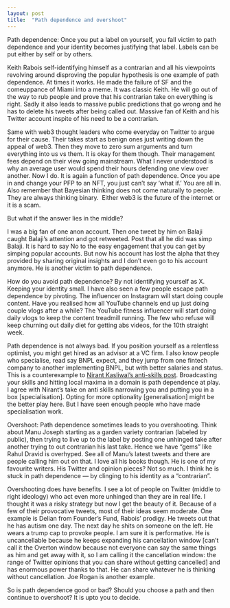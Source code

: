 ```yaml
---
layout: post
title:  "Path dependence and overshoot"
---
```


Path dependence: Once you put a label on yourself, you fall victim to path dependence and your identity becomes justifying that label. Labels can be put either by self or by others.

Keith Rabois self-identifying himself as a contrarian and all his viewpoints revolving around disproving the popular hypothesis is one example of path dependence. At times it works. He made the failure of SF and the comeuppance of Miami into a meme. It was classic Keith. He will go out of the way to rub people and prove that his contrarian take on everything is right. Sadly it also leads to massive public predictions that go wrong and he has to delete his tweets after being called out. Massive fan of Keith and his Twitter account inspite of his need to be a contrarian.

Same with web3 thought leaders who come everyday on Twitter to argue for their cause. Their takes start as benign ones just writing down the appeal of web3. Then they move to zero sum arguments and turn everything into us vs them. It is okay for them though. Their management fees depend on their view going mainstream. What I never understood is why an average user would spend their hours defending one view over another. Now I do. It is again a function of path dependence. Once you ape in and change your PFP to an NFT, you just can’t say ‘what if.’ You are all in. Also remember that Bayesian thinking does not come naturally to people. They are always thinking binary.  Either web3 is the future of the internet or it is a scam.

But what if the answer lies in the middle?

I was a big fan of one anon account. Then one tweet by him on Balaji caught Balaji’s attention and got retweeted. Post that all he did was simp Balaji. It is hard to say No to the easy engagement that you can get by simping popular accounts. But now his account has lost the alpha that they provided by sharing original insights and I don’t even go to his account anymore. He is another victim to path dependence.

How do you avoid path dependence? By not identifying yourself as X. Keeping your identity small. I have also seen a few people escape path dependence by pivoting. The influencer on Instagram will start doing couple content. Have you realised how all YouTube channels end up just doing couple vlogs after a while? The YouTube fitness influencer will start doing daily vlogs to keep the content treadmill running. The few who refuse will keep churning out daily diet for getting abs videos, for the 10th straight week.

Path dependence is not always bad. If you position yourself as a relentless optimist, you might get hired as an advisor at a VC firm. I also know people who specialise, read say BNPL expect, and they jump from one fintech company to another implementing BNPL, but with better salaries and status. This is a counterexample to [Nirant Kasliwal’s anti-skills post](https://nirantk.com/writing/antiskill.html). Broadcasting your skills and hitting local maxima in a domain is path dependence at play. I agree with Nirant’s take on anti skills narrowing you and putting you in a box [specialisation]. Opting for more optionality [generalisation] might be the better play here. But I have seen enough people who have made specialisation work.

Overshoot: Path dependence sometimes leads to you overshooting. Think about Manu Joseph starting as a garden variety contrarian (labeled by public), then trying to live up to the label by posting one unhinged take after another trying to out contrarian his last take. Hence we have “gems” like Rahul Dravid is overhyped. See all of Manu’s latest tweets and there are people calling him out on that. I love all his books though. He is one of my favourite writers. His Twitter and opinion pieces? Not so much. I think he is stuck in path dependence — by clinging to his identity as a “contrarian”.

Overshooting does have benefits. I see a lot of people on Twitter (middle to right ideology) who act even more unhinged than they are in real life. I thought it was a risky strategy but now I get the beauty of it. Because of a few of their provocative tweets, most of their ideas seem moderate. One example is Delian from Founder’s Fund, Rabois’ prodigy. He tweets out that he has autism one day. The next day he shits on someone on the left. He wears a trump cap to provoke people. I am sure it is performative. He is uncancellable because he keeps expanding his cancellation window [can’t call it the Overton window because not everyone can say the same things as him and get away with it, so I am calling it the cancellation window: the range of Twitter opinions that you can share without getting cancelled] and has enormous power thanks to that. He can share whatever he is thinking without cancellation. Joe Rogan is another example.

So is path dependence good or bad? Should you choose a path and then continue to overshoot? It is upto you to decide.
